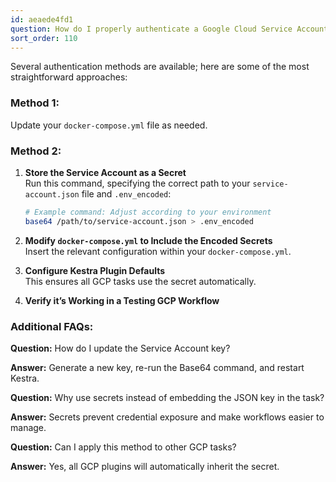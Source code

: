 ```yaml
---
id: aeaede4fd1
question: How do I properly authenticate a Google Cloud Service Account in Kestra?
sort_order: 110
---
```


Several authentication methods are available; here are some of the most straightforward approaches:

### Method 1:

Update your `docker-compose.yml` file as needed.

### Method 2:

1. **Store the Service Account as a Secret**  
   Run this command, specifying the correct path to your `service-account.json` file and `.env_encoded`:

   ```bash
   # Example command: Adjust according to your environment
   base64 /path/to/service-account.json > .env_encoded
   ```

2. **Modify `docker-compose.yml` to Include the Encoded Secrets**  
   Insert the relevant configuration within your `docker-compose.yml`.

3. **Configure Kestra Plugin Defaults**  
   This ensures all GCP tasks use the secret automatically.

4. **Verify it’s Working in a Testing GCP Workflow**

### Additional FAQs:

**Question:** How do I update the Service Account key?

**Answer:** Generate a new key, re-run the Base64 command, and restart Kestra.

**Question:** Why use secrets instead of embedding the JSON key in the task?

**Answer:** Secrets prevent credential exposure and make workflows easier to manage.

**Question:** Can I apply this method to other GCP tasks?

**Answer:** Yes, all GCP plugins will automatically inherit the secret.
